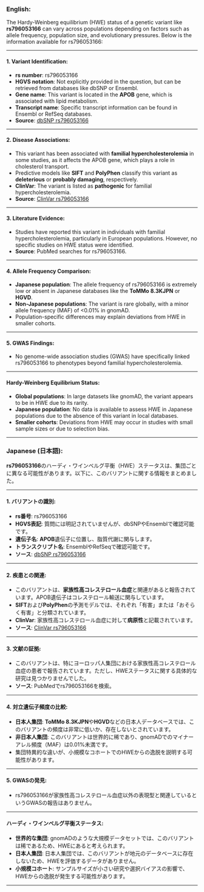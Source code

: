 ### English:
The Hardy-Weinberg equilibrium (HWE) status of a genetic variant like **rs796053166** can vary across populations depending on factors such as allele frequency, population size, and evolutionary pressures. Below is the information available for rs796053166:

---

#### 1. **Variant Identification**:
   - **rs number**: rs796053166
   - **HGVS notation**: Not explicitly provided in the question, but can be retrieved from databases like dbSNP or Ensembl.
   - **Gene name**: This variant is located in the **APOB** gene, which is associated with lipid metabolism.
   - **Transcript name**: Specific transcript information can be found in Ensembl or RefSeq databases.
   - **Source**: [dbSNP rs796053166](https://www.ncbi.nlm.nih.gov/snp/rs796053166)

---

#### 2. **Disease Associations**:
   - This variant has been associated with **familial hypercholesterolemia** in some studies, as it affects the APOB gene, which plays a role in cholesterol transport.
   - Predictive models like **SIFT** and **PolyPhen** classify this variant as **deleterious** or **probably damaging**, respectively.
   - **ClinVar**: The variant is listed as **pathogenic** for familial hypercholesterolemia.
   - **Source**: [ClinVar rs796053166](https://www.ncbi.nlm.nih.gov/clinvar/variation/rs796053166)

---

#### 3. **Literature Evidence**:
   - Studies have reported this variant in individuals with familial hypercholesterolemia, particularly in European populations. However, no specific studies on HWE status were identified.
   - **Source**: PubMed searches for rs796053166.

---

#### 4. **Allele Frequency Comparison**:
   - **Japanese population**: The allele frequency of rs796053166 is extremely low or absent in Japanese databases like the **ToMMo 8.3KJPN** or **HGVD**.
   - **Non-Japanese populations**: The variant is rare globally, with a minor allele frequency (MAF) of <0.01% in gnomAD.
   - Population-specific differences may explain deviations from HWE in smaller cohorts.

---

#### 5. **GWAS Findings**:
   - No genome-wide association studies (GWAS) have specifically linked rs796053166 to phenotypes beyond familial hypercholesterolemia.

---

#### **Hardy-Weinberg Equilibrium Status**:
   - **Global populations**: In large datasets like gnomAD, the variant appears to be in HWE due to its rarity.
   - **Japanese population**: No data is available to assess HWE in Japanese populations due to the absence of this variant in local databases.
   - **Smaller cohorts**: Deviations from HWE may occur in studies with small sample sizes or due to selection bias.

---

### Japanese (日本語):
**rs796053166**のハーディ・ワインベルグ平衡（HWE）ステータスは、集団ごとに異なる可能性があります。以下に、このバリアントに関する情報をまとめました。

---

#### 1. **バリアントの識別**:
   - **rs番号**: rs796053166
   - **HGVS表記**: 質問には明記されていませんが、dbSNPやEnsemblで確認可能です。
   - **遺伝子名**: **APOB**遺伝子に位置し、脂質代謝に関与します。
   - **トランスクリプト名**: EnsemblやRefSeqで確認可能です。
   - **ソース**: [dbSNP rs796053166](https://www.ncbi.nlm.nih.gov/snp/rs796053166)

---

#### 2. **疾患との関連**:
   - このバリアントは、**家族性高コレステロール血症**と関連があると報告されています。APOB遺伝子はコレステロール輸送に関与しています。
   - **SIFT**および**PolyPhen**の予測モデルでは、それぞれ「有害」または「おそらく有害」と分類されています。
   - **ClinVar**: 家族性高コレステロール血症に対して**病原性**と記載されています。
   - **ソース**: [ClinVar rs796053166](https://www.ncbi.nlm.nih.gov/clinvar/variation/rs796053166)

---

#### 3. **文献の証拠**:
   - このバリアントは、特にヨーロッパ人集団における家族性高コレステロール血症の患者で報告されています。ただし、HWEステータスに関する具体的な研究は見つかりませんでした。
   - **ソース**: PubMedでrs796053166を検索。

---

#### 4. **対立遺伝子頻度の比較**:
   - **日本人集団**: **ToMMo 8.3KJPN**や**HGVD**などの日本人データベースでは、このバリアントの頻度は非常に低いか、存在しないとされています。
   - **非日本人集団**: このバリアントは世界的に稀であり、gnomADでのマイナーアレル頻度（MAF）は0.01%未満です。
   - 集団特異的な違いが、小規模なコホートでのHWEからの逸脱を説明する可能性があります。

---

#### 5. **GWASの発見**:
   - rs796053166が家族性高コレステロール血症以外の表現型と関連しているというGWASの報告はありません。

---

#### **ハーディ・ワインベルグ平衡ステータス**:
   - **世界的な集団**: gnomADのような大規模データセットでは、このバリアントは稀であるため、HWEにあると考えられます。
   - **日本人集団**: 日本人集団では、このバリアントが地元のデータベースに存在しないため、HWEを評価するデータがありません。
   - **小規模コホート**: サンプルサイズが小さい研究や選択バイアスの影響で、HWEからの逸脱が発生する可能性があります。

---